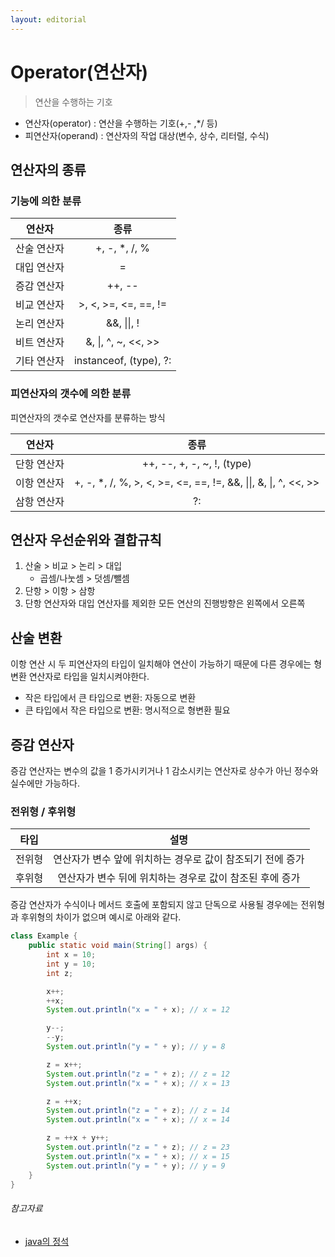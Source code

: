 ```yaml
---
layout: editorial
---
```


# Operator(연산자)

> 연산을 수행하는 기호

- 연산자(operator) : 연산을 수행하는 기호(+,- ,*/ 등)
- 피연산자(operand) : 연산자의 작업 대상(변수, 상수, 리터럴, 수식)

## 연산자의 종류

### 기능에 의한 분류

|  연산자   |           종류           |
|:------:|:----------------------:|
| 산술 연산자 |     +, -, *, /, %      |
| 대입 연산자 |           =            |
| 증감 연산자 |         ++, --         |
| 비교 연산자 |  >, <, >=, <=, ==, !=  |
| 논리 연산자 |      &&, \|\|, !       |
| 비트 연산자 |  &, \|, ^, ~, <<, >>   |
| 기타 연산자 | instanceof, (type), ?: |

### 피연산자의 갯수에 의한 분류

피연산자의 갯수로 연산자를 분류하는 방식

|  연산자   |                               종류                                |
|:------:|:---------------------------------------------------------------:|
| 단항 연산자 |                   ++, --, +, -, ~, !, (type)                    |
| 이항 연산자 | +, -, *, /, %, >, <, >=, <=, ==, !=, &&, \|\|, &, \|, ^, <<, >> |
| 삼항 연산자 |                               ?:                                |

## 연산자 우선순위와 결합규칙

1. 산술 > 비교 > 논리 > 대입
    - 곱셈/나눗셈 > 덧셈/뺄셈
2. 단항 > 이항 > 삼항
3. 단항 연산자와 대입 연산자를 제외한 모든 연산의 진행방향은 왼쪽에서 오른쪽

## 산술 변환

이항 연산 시 두 피연산자의 타입이 일치해야 연산이 가능하기 때문에 다른 경우에는 형변환 연산자로 타입을 일치시켜야한다.

- 작은 타입에서 큰 타입으로 변환: 자동으로 변환
- 큰 타입에서 작은 타입으로 변환: 명시적으로 형변환 필요

## 증감 연산자

증감 연산자는 변수의 값을 1 증가시키거나 1 감소시키는 연산자로 상수가 아닌 정수와 실수에만 가능하다.

### 전위형 / 후위형

| 타입  |                설명                 |
|:---:|:---------------------------------:|
| 전위형 | 연산자가 변수 앞에 위치하는 경우로 값이 참조되기 전에 증가 |
| 후위형 | 연산자가 변수 뒤에 위치하는 경우로 값이 참조된 후에 증가  |

증감 연산자가 수식이나 메서드 호출에 포함되지 않고 단독으로 사용될 경우에는 전위형과 후위형의 차이가 없으며 예시로 아래와 같다.

```java
class Example {
    public static void main(String[] args) {
        int x = 10;
        int y = 10;
        int z;

        x++;
        ++x;
        System.out.println("x = " + x); // x = 12

        y--;
        --y;
        System.out.println("y = " + y); // y = 8

        z = x++;
        System.out.println("z = " + z); // z = 12
        System.out.println("x = " + x); // x = 13

        z = ++x;
        System.out.println("z = " + z); // z = 14
        System.out.println("x = " + x); // x = 14

        z = ++x + y++;
        System.out.println("z = " + z); // z = 23
        System.out.println("x = " + x); // x = 15
        System.out.println("y = " + y); // y = 9
    }
}
```

###### 참고자료

- [java의 정석](https://www.nl.go.kr/seoji/contents/S80100000000.do?schM=intgr_detail_view_isbn&page=1&pageUnit=10&schType=simple&schStr=Java의+정석&isbn=9788994492032&cipId=200741285%2C)